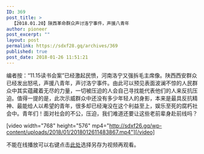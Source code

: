```yaml
---
ID: 369
post_title: >
  【2018.01.20】陕西革命群众声讨洛宁事件，声援八青年
author: pioneer
post_excerpt: ""
layout: post
permalink: https://sdxf28.gq/archives/369
published: true
post_date: 2018-01-26 11:51:21
---
```

编者按：“11.15读书会案”已经激起民愤，河南洛宁又强拆毛主席像。陕西西安群众已经发出怒吼，声援八青年，声讨洛宁事件。由此可以预见表面波澜不惊的人民群众中其实蕴藏着无尽的力量，一切被压迫的人会自己寻找能代表他们的人来反抗压迫。值得一提的是，此次示威群众中还没有多少年轻人的身影，本来是最具反抗精神、最能给人以希望的青年，很多却已经淹没在这个利益至上，娱乐至死的腐朽社会中。青年们！面对社会的不公，压迫，我们难道还要让这些老前辈身赴前线吗？

[video width="768" height="576" mp4="http://sdxf26.gq/wp-content/uploads/2018/01/2018012611483867.mp4"][/video]

不能在线播放可以右键点击<a href="http://sdxf26.gq/wp-content/uploads/2018/01/2018012611483867.mp4" target="_blank" rel="noopener">此处</a>选择另存为视频再观看。